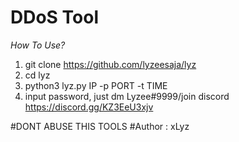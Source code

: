 # DDoS Tool
*How To Use?*
1. git clone https://github.com/lyzeesaja/lyz
2. cd lyz
3. python3 lyz.py IP -p PORT -t TIME
4. input password, just dm Lyzee#9999/join discord https://discord.gg/KZ3EeU3xjv

#DONT ABUSE THIS TOOLS
#Author : xLyz
